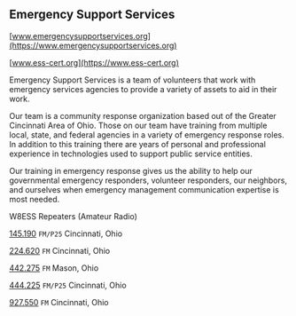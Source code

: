 ## Emergency Support Services

[www.emergencysupportservices.org](https://www.emergencysupportservices.org)

[www.ess-cert.org](https://www.ess-cert.org)

Emergency Support Services is a team of volunteers that work with emergency services agencies to provide a variety of assets to aid in their work.

Our team is a community response organization based out of the Greater Cincinnati Area of Ohio. Those on our team have training from multiple local, state, and federal agencies in a variety of emergency response roles. In addition to this training there are years of personal and professional experience in technologies used to support public service entities.

Our training in emergency response gives us the ability to help our governmental emergency responders, volunteer responders, our neighbors, and ourselves when emergency management communication expertise is most needed.

W8ESS Repeaters (Amateur Radio)

[145.190](https://www.repeaterbook.com/repeaters/details.php?state_id=39&ID=20507) `FM/P25` Cincinnati, Ohio

[224.620](https://www.repeaterbook.com/repeaters/details.php?state_id=39&ID=16) `FM` Cincinnati, Ohio

[442.275](https://www.repeaterbook.com/repeaters/details.php?state_id=39&ID=18) `FM` Mason, Ohio

[444.225](https://www.repeaterbook.com/repeaters/details.php?state_id=39&ID=17) `FM/P25` Cincinnati, Ohio

[927.550](https://www.repeaterbook.com/repeaters/details.php?state_id=39&ID=3522) `FM` Cincinnati, Ohio
